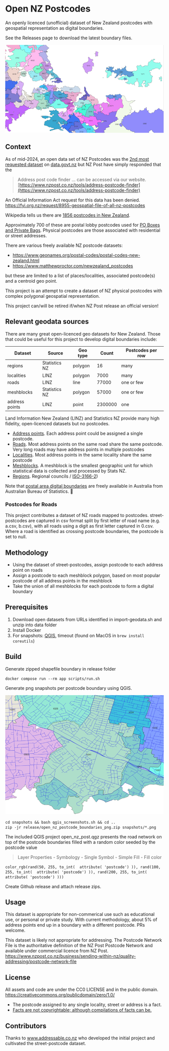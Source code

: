 # Open NZ Postcodes

An openly licenced (unofficial) dataset of New Zealand postcodes with geospatial representation as digital boundaries.

See the Releases page to download the latest boundary files.

![Sample output for Auckland central area](images/sample-auckland.png)

## Context

As of mid-2024, an open data set of NZ Postcodes was the [2nd most requested dataset](https://www.data.govt.nz/requests/?AgencySearch=&StatusSearch=0&ResponseSearch=0&sortby=Votes&action_=Submit&agency=true&status=1&response=1&o=1&start=) on [data.govt.nz](https://www.data.govt.nz) but NZ Post have simply responded that the
> Address post code finder ... can be accessed via our website. [https://www.nzpost.co.nz/tools/address-postcode-finder](https://www.nzpost.co.nz/tools/address-postcode-finder)

An Official Information Act request for this data has been denied. https://fyi.org.nz/request/8955-geospatial-file-of-all-nz-postcodes

Wikipedia tells us there are [1856 postcodes in New Zealand](https://en.wikipedia.org/wiki/Postcodes_in_New_Zealand).

Approximately 700 of these are postal lobby postcodes used for [PO Boxes and Private Bags](https://www.nzpost.co.nz/personal/receiving/po-box-private-bags). Physical postcodes are those associated with residential or street addresses.

There are various freely available NZ postcode datasets:

- https://www.geonames.org/postal-codes/postal-codes-new-zealand.html
- https://www.matthewproctor.com/newzealand_postcodes

but these are limited to a list of places/localities, associated postcode(s) and a centroid geo point.

This project is an attempt to create a dataset of NZ physical postcodes with complex polygonal geospatial representation.

This project can/will be retired if/when NZ Post release an official version!

## Relevant geodata sources

There are many great open-licenced geo datasets for New Zealand. Those that could be useful for this project to develop digital boundaries include:

| Dataset        | Source        | Geo type | Count   | Postcodes per row |
|----------------|---------------|----------|---------|-------------------|
| regions        | Statistics NZ | polygon  | 16      | many              |
| localities     | LINZ          | polygon  | 7000    | many              |
| roads          | LINZ          | line     | 77000   | one or few        |
| meshblocks     | Statistics NZ | polygon  | 57000   | one or few        |
| address points | LINZ          | point    | 2300000 | one               |

Land Information New Zealand (LINZ) and Statistics NZ provide many high fidelity, open-licenced datasets but no postcodes.
- [Address points](https://data.linz.govt.nz/layer/105689-nz-addresses/). Each address point could be assigned a single postcode.
- [Roads](https://data.linz.govt.nz/layer/53382-nz-roads-addressing/). Most address points on the same road share the same postcode. Very long roads may have address points in multiple postcodes
- [Localities](https://data.linz.govt.nz/layer/113764-nz-suburbs-and-localities/). Most address points in the same locality share the same postcode
- [Meshblocks](https://datafinder.stats.govt.nz/layer/115225-meshblock-2024/). A meshblock is the smallest geographic unit for which statistical data is collected and processed by Stats NZ.
- [Regions](https://datafinder.stats.govt.nz/layer/111182-regional-council-2023-generalised/). Regional councils / [ISO-3166-2](https://en.wikipedia.org/wiki/ISO_3166-2:NZ))

Note that [postal area digital boundaries](https://www.abs.gov.au/statistics/standards/australian-statistical-geography-standard-asgs-edition-3/jul2021-jun2026/access-and-downloads/digital-boundary-files) are freely available in Australia from Australian Bureau of Statistics. 🤔

### Postcodes for Roads

This project contributes a dataset of NZ roads mapped to postcodes.
street-postcodes are captured in csv format split by first letter of road name (e.g. a.csv, b.csv), with all roads using a digit as first letter captured in 0.csv.
Where a road is identified as crossing postcode boundaries, the postcode is set to null.

## Methodology

- Using the dataset of street-postcodes, assign postcode to each address point on roads
- Assign a postcode to each meshblock polygon, based on most popular postcode of all address points in the meshblock
- Take the union of all meshblocks for each postcode to form a digital boundary

## Prerequisites

1. Download open datasets from URLs identified in import-geodata.sh and unzip into data folder
2. Install Docker
3. For snapshots: [QGIS](https://www.qgis.org/), timeout (found on MacOS in `brew install coreutils`)

## Build

Generate zipped shapefile boundary in release folder

```
docker compose run --rm app scripts/run.sh
```

Generate png snapshots per postcode boundary using QGIS.

![Sample QGIS snapshot](images/1041.png)

```
cd snapshots && bash qgis_screenshots.sh && cd ..
zip -jr release/open_nz_postcode_boundaries_png.zip snapshots/*.png
```

The included QGIS project open_nz_post.qgz presents the road network on top of the postcode boundaries filled with a random color seeded by the postcode value
> Layer Properties - Symbology - Single Symbol - Simple Fill - Fill color
```
color_rgb(rand(50, 255, to_int(  attribute( 'postcode') )), rand(100, 255, to_int(  attribute( 'postcode') )), rand(200, 255, to_int(   attribute( 'postcode') )))
```

Create Github release and attach release zips.

## Usage

This dataset is appropriate for non-commerical use such as educational use, or personal or private study.
With current methodology, about 5% of address points end up in a boundary with a different postcode. PRs welcome.

This dataset is likely not appropriate for addressing. The Postcode Network File is the authoritative definition of the NZ Post Postcode Network and available under commercial licence from NZ Post.
https://www.nzpost.co.nz/business/sending-within-nz/quality-addressing/postcode-network-file

## License

All assets and code are under the CC0 LICENSE and in the public domain.
https://creativecommons.org/publicdomain/zero/1.0/

- The postcode assigned to any single locality, street or address is a fact.
- [Facts are not copyrightable; although compilations of facts can be.](https://en.wikipedia.org/wiki/Feist_Publications,_Inc.,_v._Rural_Telephone_Service_Co.)

## Contributors

Thanks to www.addressable.co.nz who developed the initial project and cultivated the street-postcode dataset.
